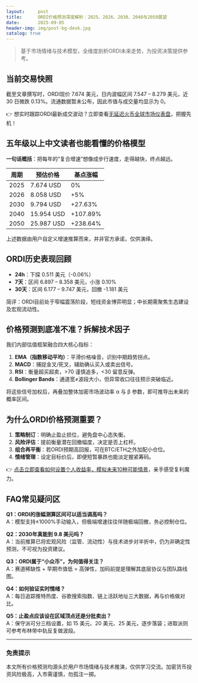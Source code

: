 ```yaml
---
layout:     post
title:      ORDI价格预测深度解析：2025、2026、2030、2040与2050展望
date:       2025-09-05
header-img: img/post-bg-desk.jpg
catalog: true
---
```


> 基于市场情绪与技术模型，全维度剖析ORDI未来走势，为投资决策提供参考。

## 当前交易快照
截至文章撰写时，ORDI现价 7.674 美元，日内波幅区间 7.547 – 8.279 美元，近 30 日微跌 0.13%。流通数据暂未公布，因此市值与成交量均显示为 0。

👉 想实时跟踪ORDI最新成交波动？立即查看[无延迟火币全球市场仪表盘](https://okxdog.com/)，把握先机！

## 五年级以上中文读者也能看懂的价格模型

**一句话概括**：把每年的“复合增速”想像成步行速度，走得越快，终点越远。

| 周期 | 预估价格 | 基点涨幅 |
|---|---|---|
| 2025 | 7.674 USD | 0% |
| 2026 | 8.058 USD | +5% |
| 2030 | 9.794 USD | +27.63% |
| 2040 | 15.954 USD | +107.89% |
| 2050 | 25.987 USD | +238.64% |

上述数据由用户自定义增速推算而来，并非官方承诺，仅供演绎。

## ORDI历史表现回顾
- **24h**：下探 0.511 美元（-0.06%）
- **7天**：区间 6.897 – 8.358 美元，小涨 0.10%
- **30天**：区间 6.177 – 9.747 美元，回撤 -1.181 美元

简评：ORDI目前处于窄幅震荡阶段，短线资金博弈明显；中长期需聚焦生态建设及宏观流动性。

## 价格预测到底准不准？拆解技术因子
我们内部估值框架融合四大核心指标：

1. **EMA（指数移动平均）**：平滑价格噪音，识别中期趋势拐点。  
2. **MACD**：捕捉金叉/死叉，辅助确认买入或卖出信号。  
3. **RSI**：衡量超买超卖，>70 谨慎追多，<30 留意反弹。  
4. **Bollinger Bands**：通道宽≠波段大小，但异常收口往往预示突破临近。

将这些信号加权后，再叠加整体加密市场波动率 α 与 β 参数，即可推导出未来的概率区间。

## 为什么ORDI价格预测重要？

1. **策略制订**：明确止盈止损位，避免盘中心态失衡。  
2. **风险评估**：提前衡量潜在回撤幅度，决定是否上杠杆。  
3. **组合再平衡**：若ORDI预期高回报，可在BTC/ETH之外加配小仓位。  
4. **情绪管理**：设定目标价后，即便短暂暴跌也能淡定握紧筹码。

👉 [点击立即查看如何设置个人收益率，模拟未来10种可能情景](https://okxdog.com/)，亲手感受复利魔力。

## FAQ常见疑问区

**Q1：ORDI的涨幅测算区间可以适当调高吗？**  
A：模型支持±1000%手动输入，但极端增速往往伴随极端回撤，务必控制仓位。

**Q2：2030年真能到 9.8 美元吗？**  
A：当前推算已将宏观风险（监管、流动性）与技术进步对半折中，仍为非确定性预测，不可视为投资建议。

**Q3：ORDI属于“小众币”，为何值得关注？**  
A：赛道稀缺性 + 早期市值低 = 高弹性，加码前提是理解其底层协议与团队路线图。

**Q4：如何验证实时情绪？**  
A：每日追踪推特热度、谷歌搜索指数、链上活跃地址三大数据，再与价格做对比。

**Q5：止盈点应该设在区域顶点还是分批卖出？**  
A：保守派可分三档设置，如 15 美元、20 美元、25 美元，逐步落袋；进取派则可参考布林带中轨反复做波段。

---

### 免责提示  
本文所有价格预测均源头於用户市场情绪与技术推演，仅供学习交流。加密货币投资风险极高，入市需谨慎，勿孤注一掷。